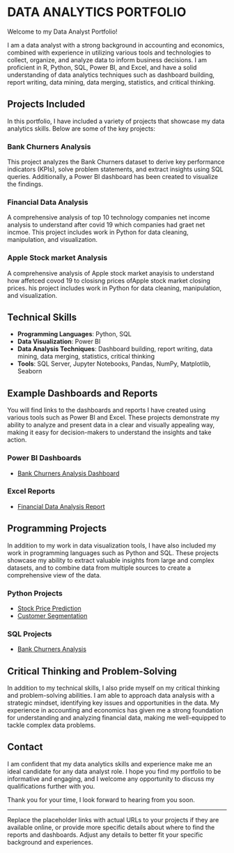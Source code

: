 # DATA ANALYTICS PORTFOLIO

Welcome to my Data Analyst Portfolio!

I am a data analyst with a strong background in accounting and economics, combined with experience in utilizing various tools and technologies to collect, organize, and analyze data to inform business decisions. I am proficient in R, Python, SQL, Power BI, and Excel, and have a solid understanding of data analytics techniques such as dashboard building, report writing, data mining, data merging, statistics, and critical thinking.

## Projects Included

In this portfolio, I have included a variety of projects that showcase my data analytics skills. Below are some of the key projects:

### Bank Churners Analysis
This project analyzes the Bank Churners dataset to derive key performance indicators (KPIs), solve problem statements, and extract insights using SQL queries. Additionally, a Power BI dashboard has been created to visualize the findings.

### Financial Data Analysis
A comprehensive analysis of top 10 technology companies  net income analysis to understand after covid 19 which companies had graet net incmoe. This project includes work in Python for data cleaning, manipulation, and visualization.

### Apple Stock market Analysis
A comprehensive analysis of Apple stock market anayisis to understand how affetced covod 19 to closisng prices ofApple stock market closing prices. his project includes work in Python for data cleaning, manipulation, and visualization.

## Technical Skills

- **Programming Languages**: Python, SQL
- **Data Visualization**: Power BI 
- **Data Analysis Techniques**: Dashboard building, report writing, data mining, data merging, statistics, critical thinking
- **Tools**: SQL Server, Jupyter Notebooks, Pandas, NumPy, Matplotlib, Seaborn

## Example Dashboards and Reports

You will find links to the dashboards and reports I have created using various tools such as Power BI and Excel. These projects demonstrate my ability to analyze and present data in a clear and visually appealing way, making it easy for decision-makers to understand the insights and take action.

### Power BI Dashboards
- [Bank Churners Analysis Dashboard](#)

### Excel Reports
- [Financial Data Analysis Report](#)

## Programming Projects

In addition to my work in data visualization tools, I have also included my work in programming languages such as Python and SQL. These projects showcase my ability to extract valuable insights from large and complex datasets, and to combine data from multiple sources to create a comprehensive view of the data.

### Python Projects
- [Stock Price Prediction](#)
- [Customer Segmentation](#)

### SQL Projects
- [Bank Churners Analysis](#)

## Critical Thinking and Problem-Solving

In addition to my technical skills, I also pride myself on my critical thinking and problem-solving abilities. I am able to approach data analysis with a strategic mindset, identifying key issues and opportunities in the data. My experience in accounting and economics has given me a strong foundation for understanding and analyzing financial data, making me well-equipped to tackle complex data problems.

## Contact

I am confident that my data analytics skills and experience make me an ideal candidate for any data analyst role. I hope you find my portfolio to be informative and engaging, and I welcome any opportunity to discuss my qualifications further with you.

Thank you for your time, I look forward to hearing from you soon.

---

Replace the placeholder links with actual URLs to your projects if they are available online, or provide more specific details about where to find the reports and dashboards. Adjust any details to better fit your specific background and experiences.
